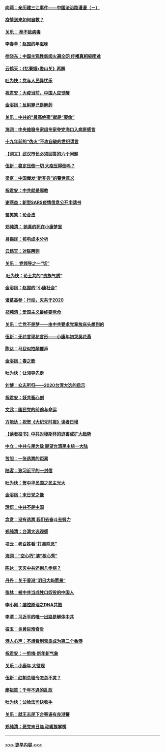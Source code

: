 #### [向莉：亲历建三江事件——中国法治路漫漫（ㄧ）](../pages/nsc993/n11827190.md?t=01282301) 
#### [疫情到来如何自救？](../pages/nsc993/n11827632.md?t=01282301) 
#### [关乐： 枪不敌病毒](../pages/nsc993/n11826746.md?t=01282301) 
#### [李春草：赵国的年滋味](../pages/nsc993/n11826321.md?t=01282301) 
#### [徐晓东：中国主观性新闻火遍全网 传播真相极困难](../pages/nsc993/n11826508.md?t=01282301) 
#### [云鹤天：《忆秦娥▪娄山关》再解](../pages/nsc993/n11824682.md?t=01282301) 
#### [吐为快：党与人民异忧乐](../pages/nsc993/n11824660.md?t=01282301) 
#### [祝君安：大疫当前，中国人应觉醒](../pages/nsc993/n11821946.md?t=01282301) 
#### [金浴凤：反躬罪己是解药](../pages/nsc993/n11820280.md?t=01282301) 
#### [关乐：中共的“最高绝密”就是“要命”](../pages/nsc993/n11816946.md?t=01282301) 
#### [海网：中央维稳专家组专家夸完海口入病房感言](../pages/nsc993/n11815138.md?t=01282301) 
#### [十九年前的“伪火”不攻自破的世纪谎言](../pages/nsc993/n11813238.md?t=01282301) 
#### [【网文】武汉市长必须回答的六个问题](../pages/nsc993/n11813848.md?t=01282301) 
#### [伍新：稳定压倒一切 大疫压得倒吗？](../pages/nsc993/n11812634.md?t=01282301) 
#### [梁京：中国爆发“新非典”的警世意义](../pages/nsc993/n11812554.md?t=01282301) 
#### [祝君安：中共就是邪教](../pages/nsc993/n11812431.md?t=01282301) 
#### [谢燕益：新型SARS疫情信息公开申请书](../pages/nsc993/n11808840.md?t=01282301) 
#### [蜀笑笑：论合法](../pages/nsc993/n11808064.md?t=01282301) 
#### [郑纯清： 她真的死在小康梦里](../pages/nsc993/n11806623.md?t=01282301) 
#### [吕锡民：核电成本分析](../pages/nsc993/n11806284.md?t=01282301) 
#### [云鹤天：对联两则](../pages/nsc993/n11805957.md?t=01282301) 
#### [关乐： 党领导之一“切”](../pages/nsc993/n11804505.md?t=01282301) 
#### [ 吐为快：论土共的“贵族气质”](../pages/nsc993/n11804490.md?t=01282301) 
#### [金浴凤：赵国的“小康社会”](../pages/nsc993/n11804452.md?t=01282301) 
#### [诸葛高参：行动，灭共于2020](../pages/nsc993/n11804120.md?t=01282301) 
#### [郑纯清：爱国主义最终要党命](../pages/nsc993/n11802197.md?t=01282301) 
#### [关乐：亡党不是梦——由中共要求党章放床头想到的](../pages/nsc993/n11802156.md?t=01282301) 
#### [伍新：无花言现花言形——小康年初哭吴花燕](../pages/nsc993/n11800044.md?t=01282301) 
#### [陈达：马屁似拍颠覆声](../pages/nsc993/n11800010.md?t=01282301) 
#### [金浴凤：春之歌](../pages/nsc993/n11797687.md?t=01282301) 
#### [吐为快：让领导先走](../pages/nsc993/n11797512.md?t=01282301) 
#### [刘博：众志所归——2020台湾大选的启示](../pages/nsc993/n11796878.md?t=01282301) 
#### [祝君安：妖共畜心剖](../pages/nsc993/n11794273.md?t=01282301) 
#### [文武：国民党的前途与命运](../pages/nsc993/n11794198.md?t=01282301) 
#### [方能达：祝贺《大纪元时报》读者日增](../pages/nsc993/n11793807.md?t=01282301) 
#### [【读者投书】中共对穆斯林的迫害成扩大趋势](../pages/nsc993/n11791371.md?t=01282301) 
#### [中立：中共与民为敌 期望台湾民主统一大陆](../pages/nsc993/n11790392.md?t=01282301) 
#### [苦胆：一张选票的距离](../pages/nsc993/n11788914.md?t=01282301) 
#### [陆客：致习近平的一封信](../pages/nsc993/n11788867.md?t=01282301) 
#### [吐为快：贺中华民国之民主光大](../pages/nsc993/n11788618.md?t=01282301) 
#### [金浴凤：末日党之像](../pages/nsc993/n11787475.md?t=01282301) 
#### [理悟：中共不是中国](../pages/nsc993/n11787463.md?t=01282301) 
#### [念贲：没有选票  我们去奋斗去努力](../pages/nsc993/n11787398.md?t=01282301) 
#### [郑纯清：台湾大选观感](../pages/nsc993/n11786210.md?t=01282301) 
#### [项云：老百姓看“打黑除恶”](../pages/nsc993/n11785398.md?t=01282301) 
#### [海网：“空心朽”演“核心秀”](../pages/nsc993/n11783874.md?t=01282301) 
#### [陈达：天灭中共还剩几步棋？](../pages/nsc993/n11783719.md?t=01282301) 
#### [丹丹：关于香港“明日大屿愿景”](../pages/nsc993/n11783273.md?t=01282301) 
#### [张林：被中共当成牲口奴役的中国人](../pages/nsc993/n11782397.md?t=01282301) 
#### [李小刚：脑控原理之DNA共振](../pages/nsc993/n11780962.md?t=01282301) 
#### [李清：习近平的唯一出路是解体中共](../pages/nsc993/n11780866.md?t=01282301) 
#### [振玉：炎黄巨难奇耻](../pages/nsc993/n11779632.md?t=01282301) 
#### [港人心声：不想看到宝岛成为第二个香港](../pages/nsc993/n11778817.md?t=01282301) 
#### [祝君安：一剪梅‧新年新气象](../pages/nsc993/n11776340.md?t=01282301) 
#### [关乐：小康年 大役现](../pages/nsc993/n11774213.md?t=01282301) 
#### [伍新：红朝总理令怎总不灵？](../pages/nsc993/n11770813.md?t=01282301) 
#### [廖祖笙：千年不遇的乱政](../pages/nsc993/n11770373.md?t=01282301) 
#### [吐为快：公检法司快收手](../pages/nsc993/n11770359.md?t=01282301) 
#### [关乐：就王志民下台寄语有良港警](../pages/nsc993/n11769903.md?t=01282301) 
#### [郑纯清：恶党末日临 动辄挨掌嘴](../pages/nsc993/n11769356.md?t=01282301) 

----
#### [ >>> 更早内容 <<< ](../indexes/nsc993-earlier.md)
